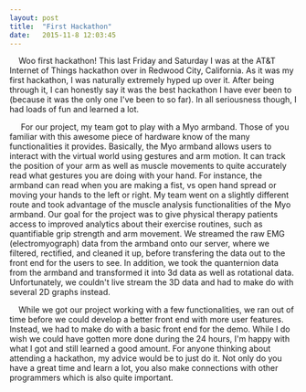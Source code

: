 ```yaml
---
layout: post
title:  "First Hackathon"
date:   2015-11-8 12:03:45
---
```

&nbsp;&nbsp;&nbsp;&nbsp;Woo first hackathon! This last Friday and Saturday I was at the AT&T Internet of Things hackathon over in Redwood City, California. As it was my first hackathon, I was naturally extremely hyped up over it. After being through it, I can honestly say it was the best hackathon I have ever been to (because it was the only one I've been to so far). In all seriousness though, I had loads of fun and learned a lot. 

&nbsp;&nbsp;&nbsp;&nbsp; For our project, my team got to play with a Myo armband. Those of you familiar with this awesome piece of hardware know of the many functionalities it provides. Basically, the Myo armband allows users to interact with the virtual world using gestures and arm motion. It can track the position of your arm as well as muscle movements to quite accurately read what gestures you are doing with your hand. For instance, the armband can read when you are making a fist, vs open hand spread or moving your hands to the left or right. My team went on a slightly different route and took advantage of the muscle analysis functionalities of the Myo armband. Our goal for the project was to give physical therapy patients access to improved analytics about their exercise routines, such as quantifiable grip strength and arm movement. We streamed the raw EMG (electromyograph) data from the armband onto our server, where we filtered, rectified, and cleaned it up, before transfering the data out to the front end for the users to see. In addition, we took the quanternion data from the armband and transformed it into 3d data as well as rotational data. Unfortunately, we couldn't live stream the 3D data and had to make do with several 2D graphs instead. 

&nbsp;&nbsp;&nbsp;&nbsp;While we got our project working with a few functionalities, we ran out of time before we could develop a better front end with more user features. Instead, we had to make do with a basic front end for the demo. While I do wish we could have gotten more done during the 24 hours, I'm happy with what I got and still learned a good amount. For anyone thinking about attending a hackathon, my advice would be to just do it. Not only do you have a great time and learn a lot, you also make connections with other programmers which is also quite important. 
